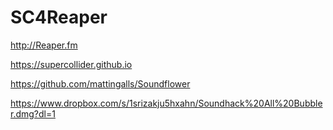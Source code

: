 # SC4Reaper

http://Reaper.fm

https://supercollider.github.io

https://github.com/mattingalls/Soundflower

https://www.dropbox.com/s/1srizakju5hxahn/Soundhack%20All%20Bubbler.dmg?dl=1
